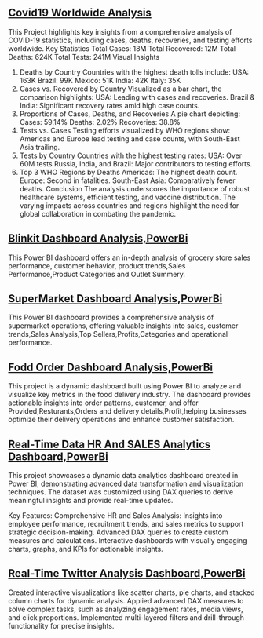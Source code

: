 ## [Covid19 Worldwide Analysis](https://github.com/shakiraa125/PowerBi/tree/main/Covid19%20Worldwide%20Analysis)
This Project highlights key insights from a comprehensive analysis of COVID-19 statistics, including cases, deaths, recoveries, and testing efforts worldwide.
Key Statistics
Total Cases: 18M
Total Recovered: 12M
Total Deaths: 624K
Total Tests: 241M
Visual Insights
1. Deaths by Country
Countries with the highest death tolls include:
USA: 163K
Brazil: 99K
Mexico: 51K
India: 42K
Italy: 35K
2. Cases vs. Recovered by Country
Visualized as a bar chart, the comparison highlights:
USA: Leading with cases and recoveries.
Brazil & India: Significant recovery rates amid high case counts.
3. Proportions of Cases, Deaths, and Recoveries
A pie chart depicting:
Cases: 59.14%
Deaths: 2.02%
Recoveries: 38.8%
4. Tests vs. Cases
Testing efforts visualized by WHO regions show:
Americas and Europe lead testing and case counts, with South-East Asia trailing.
5. Tests by Country
Countries with the highest testing rates:
USA: Over 60M tests
Russia, India, and Brazil: Major contributors to testing efforts.
6. Top 3 WHO Regions by Deaths
Americas: The highest death count.
Europe: Second in fatalities.
South-East Asia: Comparatively fewer deaths.
Conclusion
The analysis underscores the importance of robust healthcare systems, efficient testing, and vaccine distribution. The varying impacts across countries and regions highlight the need for global collaboration in combating the pandemic.

## [Blinkit Dashboard Analysis,PowerBi ](https://github.com/shakiraa125/PowerBi/blob/main/Blinkit%20Dashboard.pbix)
This Power BI dashboard offers an in-depth analysis of grocery store sales performance, customer behavior, product trends,Sales Performance,Product Categories and Outlet Summery.
## [SuperMarket Dashboard Analysis,PowerBi](https://github.com/shakiraa125/PowerBi/blob/main/Sales%20Dashboard.pbix)
This Power BI dashboard provides a comprehensive analysis of supermarket operations, offering valuable insights into sales, customer trends,Sales Analysis,Top Sellers,Profits,Categories and operational performance.
## [Fodd Order Dashboard Analysis,PowerBi](https://github.com/shakiraa125/PowerBi/blob/main/Food%20Order%20Dashboard.pbix)
This project is a dynamic dashboard built using Power BI to analyze and visualize key metrics in the food delivery industry. The dashboard provides actionable insights into order patterns, customer, and offer Provided,Resturants,Orders and delivery details,Profit,helping businesses optimize their delivery operations and enhance customer satisfaction.

## [Real-Time Data HR And SALES Analytics Dashboard,PowerBi](https://github.com/shakiraa125/PowerBi/blob/main/Zephyr-Project.pbix)
This project showcases a dynamic data analytics dashboard created in Power BI, demonstrating advanced data transformation and visualization techniques. The dataset was customized using DAX queries to derive meaningful insights and provide real-time updates.

Key Features:
Comprehensive HR and Sales Analysis: Insights into employee performance, recruitment trends, and sales metrics to support strategic decision-making.
Advanced DAX queries to create custom measures and calculations.
Interactive dashboards with visually engaging charts, graphs, and KPIs for actionable insights.

## [Real-Time Twitter Analysis Dashboard,PowerBi](https://github.com/shakiraa125/PowerBi/tree/main/RealTime%20Twitter%20Analysis)
Created interactive visualizations like scatter charts, pie charts, and stacked column charts for dynamic analysis.
Applied advanced DAX measures to solve complex tasks, such as analyzing engagement rates, media views, and click proportions.
Implemented multi-layered filters and drill-through functionality for precise insights.

